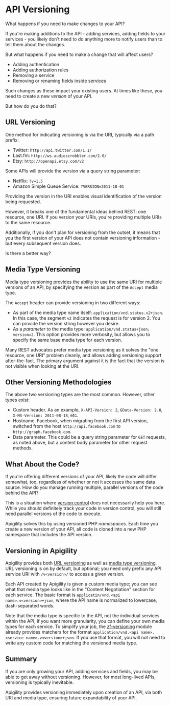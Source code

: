 API Versioning
==============

What happens if you need to make changes to your API?

If you're making additions to the API - adding services, adding fields to your services - you likely
don't need to do anything more to notify users than to tell them about the changes.

But what happens if you need to make a change that will affect users?

- Adding authentication
- Adding authorization rules
- Removing a service
- Removing or renaming fields inside services

Such changes as these impact your existing users. At times like these, you need to create a new
_version_ of your API.

But how do you do that?

URL Versioning
--------------

One method for indicating versioning is via the URI, typically via a path prefix:

- Twitter: `http://api.twitter.com/1.1/`
- Last.fm: `http://ws.audioscrobbler.com/2.0/`
- Etsy: `http://openapi.etsy.com/v2`

Some APIs will provide the version via a query string parameter:

- Netflix: `?v=1.5`
- Amazon Simple Queue Service: `?VERSION=2011-10-01`

Providing the version in the URI enables visual identification of the version being requested.

However, it breaks one of the fundamental ideas behind REST: one resource, one URI. If you version
your URIs, you're providing multiple URIs to the same resource.

Additionally, if you don't plan for versioning from the outset, it means that you the first version
of your API does not contain versioning information - but every subsequent version does.

Is there a better way?

Media Type Versioning
---------------------

Media type versioning provides the ability to use the same URI for multiple versions of an API, by
specifying the version as part of the `Accept` media type.

The `Accept` header can provide versioning in two different ways:

- As part of the media type name itself: `application/vnd.status.v2+json`. In this case, the segment
  `v2` indicates the request is for version 2. You can provide the version string however you
  desire.
- As a _parameter_ to the media type: `application/vnd.status+json; version=2`. This option provides
  more verbosity, but allows you to specify the same base media type for each version.

Many REST advocates prefer media type versioning as it solves the "one resource, one URI" problem
cleanly, and allows adding versioning support after-the-fact. The primary argument against it is
the fact that the version is not visible when looking at the URI.

Other Versioning Methodologies
------------------------------

The above two versioning types are the most common. However, other types exist:

- Custom header. As an example, `X-API-Version: 2`, `GData-Version: 2.0`, `X-MS-Version:
  2011-08-18`, etc.
- Hostname. Facebook, when migrating from the first API version, switched from the host
  `http://api.facebook.com` to `http://graph.facebook.com`.
- Data parameter. This could be a query string parameter for `GET` requests, as noted above, but a
  content body parameter for other request methods.

What About the Code?
--------------------

If you're offering different versions of your API, likely the code will differ somewhat, too,
regardless of whether or not it accesses the same data source. How do you manage running multiple,
parallel versions of the code behind the API?

This is a situation where [version control](http://en.wikipedia.org/wiki/Revision_control) does not
necessarily help you here. While you should definitely track your code in version control, you will
still need parallel versions of the code to execute.

Apigility solves this by using versioned PHP _namespaces_. Each time you create a new version of
your API, all code is cloned into a new PHP namespace that includes the API version.

Versioning in Apigility
-----------------------

Apigility provides both [URL versioning](#url-versioning) as well as [media type
versioning](#media-type-versioning). URL versioning is on by default, but optional; you need only
prefix any API service URI with `/v<version>/` to access a given version.

Each API created by Apigility is given a custom media type; you can see what that media type looks
like in the "Content Negotiation" section for each service. The basic format is `applicatin/vnd.<api
name>.v<version>+json`, where the API name is normalized to lowercase, dash-separated words.

Note that the media type is specific to the API, not the individual services within the API; if you
want more granularity, you can define your own media types for each service. To simplify your job,
the [zf-versioning](https://github.com/zfcampus/zf-versioning) module already provides matchers for
the format `application/vnd.<api name>.<service name>.v<version>+json`. If you use that format, you
will not need to write any custom code for matching the versioned media type.

Summary
-------

If you are only growing your API, adding services and fields, you may be able to get away without
versioning. However, for most long-lived APIs, versioning is typically inevitable.

Apigility provides versioning immediately upon creation of an API, via both URI and media type,
ensuring future expandability of your API.
